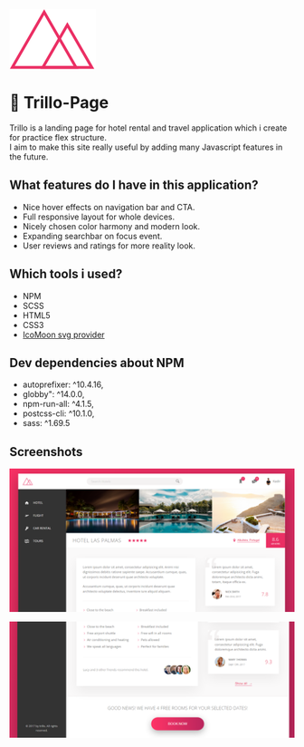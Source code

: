 
![Logo](img/logo.png)

# 🏨 Trillo-Page

Trillo is a landing page for hotel rental and travel application which i create for practice flex structure. <br>
I aim to make this site really useful by adding many Javascript features in the future.

## What features do I have in this application?

* Nice hover effects on navigation bar and CTA.
* Full responsive layout for whole devices.
* Nicely chosen color harmony and modern look.
* Expanding searchbar on focus event.
* User reviews and ratings for more reality look.

## Which tools i used?

* NPM
* SCSS
* HTML5
* CSS3
* <a href="https://icomoon.io/"> IcoMoon svg provider </a>

## Dev dependencies about NPM 
* autoprefixer: ^10.4.16,
* globby": ^14.0.0,
* npm-run-all: ^4.1.5,
* postcss-cli: ^10.1.0,
* sass: ^1.69.5
## Screenshots

![Uygulama Ekran Görüntüsü](img/trillo-1.png)

![Uygulama Ekran Görüntüsü](img/trillo-2.png)

